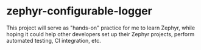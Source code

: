 # zephyr-configurable-logger
This project will serve as "hands-on" practice for me to learn Zephyr, while hoping it could help other developers set up their Zephyr projects, perform automated testing, CI integration, etc.
